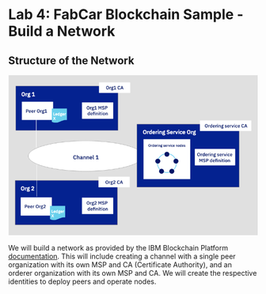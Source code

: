 # Lab 4: FabCar Blockchain Sample - Build a Network

## Structure of the Network

![Sample basic network structure](../../.gitbook/assets/image%20%2824%29.png)

We will build a network as provided by the IBM Blockchain Platform [documentation](https://console.bluemix.net/docs/services/blockchain/howto/ibp-console-build-network.html#ibp-console-build-network). This will include creating a channel with a single peer organization with its own MSP and CA \(Certificate Authority\), and an orderer organization with its own MSP and CA. We will create the respective identities to deploy peers and operate nodes.

